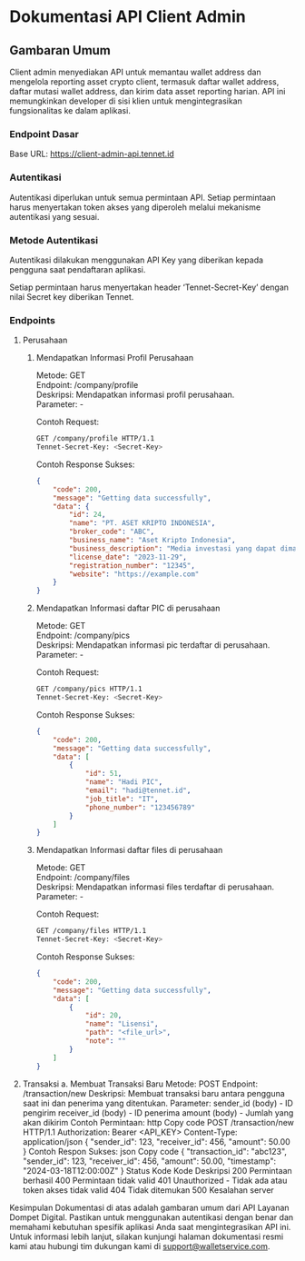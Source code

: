 # Dokumentasi API Client Admin


## Gambaran Umum
Client admin menyediakan API untuk memantau wallet address dan mengelola reporting asset crypto client, termasuk daftar wallet address, daftar mutasi wallet address, dan kirim data asset reporting harian. API ini memungkinkan developer di sisi klien untuk mengintegrasikan fungsionalitas ke dalam aplikasi.

### Endpoint Dasar

Base URL: https://client-admin-api.tennet.id


### Autentikasi
Autentikasi diperlukan untuk semua permintaan API. Setiap permintaan harus menyertakan token akses yang diperoleh melalui mekanisme autentikasi yang sesuai.


### Metode Autentikasi
Autentikasi dilakukan menggunakan API Key yang diberikan kepada pengguna saat pendaftaran aplikasi.

Setiap permintaan harus menyertakan header ‘Tennet-Secret-Key’ dengan nilai Secret key diberikan Tennet.


### Endpoints
1. Perusahaan
    1. Mendapatkan Informasi Profil Perusahaan
        
        Metode: GET\
        Endpoint: /company/profile\
        Deskripsi: Mendapatkan informasi profil perusahaan.\
        Parameter: -

        Contoh Request: 
        ```sh
        GET /company/profile HTTP/1.1
        Tennet-Secret-Key: <Secret-Key>
        ```
    
        Contoh Response Sukses: 
        ```json
        {
            "code": 200,
            "message": "Getting data successfully",
            "data": {
                "id": 24,
                "name": "PT. ASET KRIPTO INDONESIA",
                "broker_code": "ABC",
                "business_name": "Aset Kripto Indonesia",
                "business_description": "Media investasi yang dapat dimasukkan sebagai komoditas dan dapat diperdagangkan di bursa berjangka",
                "license_date": "2023-11-29",
                "registration_number": "12345",
                "website": "https://example.com"
            }
        }
        ```
    2. Mendapatkan Informasi daftar PIC di perusahaan
        
        Metode: GET\
        Endpoint: /company/pics\
        Deskripsi: Mendapatkan informasi pic terdaftar di perusahaan.\
        Parameter: -

        Contoh Request: 
        ```sh
        GET /company/pics HTTP/1.1
        Tennet-Secret-Key: <Secret-Key>
        ```
    
        Contoh Response Sukses: 
        ```json
        {
            "code": 200,
            "message": "Getting data successfully",
            "data": [
                {
                    "id": 51,
                    "name": "Hadi PIC",
                    "email": "hadi@tennet.id",
                    "job_title": "IT",
                    "phone_number": "123456789"
                }
            ]
        }
        ```
    2. Mendapatkan Informasi daftar files di perusahaan
        
        Metode: GET\
        Endpoint: /company/files\
        Deskripsi: Mendapatkan informasi files terdaftar di perusahaan.\
        Parameter: -

        Contoh Request: 
        ```sh
        GET /company/files HTTP/1.1
        Tennet-Secret-Key: <Secret-Key>
        ```
    
        Contoh Response Sukses: 
        ```json
        {
            "code": 200,
            "message": "Getting data successfully",
            "data": [
                {
                    "id": 20,
                    "name": "Lisensi",
                    "path": "<file_url>",
                    "note": ""
                }
            ]
        }
        ```
2. Transaksi
a. Membuat Transaksi Baru
Metode: POST
Endpoint: /transaction/new
Deskripsi: Membuat transaksi baru antara pengguna saat ini dan penerima yang ditentukan.
Parameter:
sender_id (body) - ID pengirim
receiver_id (body) - ID penerima
amount (body) - Jumlah yang akan dikirim
Contoh Permintaan:
http
Copy code
POST /transaction/new HTTP/1.1 Authorization: Bearer <API_KEY> Content-Type: application/json { "sender_id": 123, "receiver_id": 456, "amount": 50.00 }
Contoh Respon Sukses:
json
Copy code
{ "transaction_id": "abc123", "sender_id": 123, "receiver_id": 456, "amount": 50.00, "timestamp": "2024-03-18T12:00:00Z" }
Status Kode
Kode
Deskripsi
200
Permintaan berhasil
400
Permintaan tidak valid
401
Unauthorized - Tidak ada atau token akses tidak valid
404
Tidak ditemukan
500
Kesalahan server

Kesimpulan
Dokumentasi di atas adalah gambaran umum dari API Layanan Dompet Digital. Pastikan untuk menggunakan autentikasi dengan benar dan memahami kebutuhan spesifik aplikasi Anda saat mengintegrasikan API ini.
Untuk informasi lebih lanjut, silakan kunjungi halaman dokumentasi resmi kami atau hubungi tim dukungan kami di support@walletservice.com.


